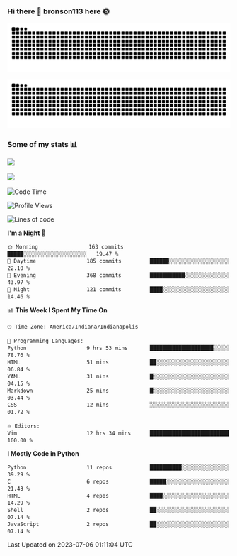 ### Hi there 👋 bronson113 here 🌞
<div align="center">

![GitHub Snake Light](https://raw.githubusercontent.com/bronson113/bronson113/snake/github-snake.svg#gh-light-mode-only)

![GitHub Snake dark](https://raw.githubusercontent.com/bronson113/bronson113/snake/github-snake-dark.svg#gh-dark-mode-only)

</div>

### Some of my stats 📊
![](https://github-readme-stats-sigma-five.vercel.app/api?username=bronson113&theme=transparent&show_icons=true)

![](https://github-readme-stats-sigma-five.vercel.app/api/top-langs/?username=bronson113&theme=transparent&layout=compact&card_width=445)



<!--START_SECTION:waka-->
![Code Time](http://img.shields.io/badge/Code%20Time-278%20hrs-blue)

![Profile Views](http://img.shields.io/badge/Profile%20Views-11-blue)

![Lines of code](https://img.shields.io/badge/From%20Hello%20World%20I%27ve%20Written-7.1%20million%20lines%20of%20code-blue)

**I'm a Night 🦉** 

```text
🌞 Morning                163 commits         █████░░░░░░░░░░░░░░░░░░░░   19.47 % 
🌆 Daytime                185 commits         ██████░░░░░░░░░░░░░░░░░░░   22.10 % 
🌃 Evening                368 commits         ███████████░░░░░░░░░░░░░░   43.97 % 
🌙 Night                  121 commits         ████░░░░░░░░░░░░░░░░░░░░░   14.46 % 
```


📊 **This Week I Spent My Time On** 

```text
🕑︎ Time Zone: America/Indiana/Indianapolis

💬 Programming Languages: 
Python                   9 hrs 53 mins       ████████████████████░░░░░   78.76 % 
HTML                     51 mins             ██░░░░░░░░░░░░░░░░░░░░░░░   06.84 % 
YAML                     31 mins             █░░░░░░░░░░░░░░░░░░░░░░░░   04.15 % 
Markdown                 25 mins             █░░░░░░░░░░░░░░░░░░░░░░░░   03.44 % 
CSS                      12 mins             ░░░░░░░░░░░░░░░░░░░░░░░░░   01.72 % 

🔥 Editors: 
Vim                      12 hrs 34 mins      █████████████████████████   100.00 % 
```

**I Mostly Code in Python** 

```text
Python                   11 repos            ██████████░░░░░░░░░░░░░░░   39.29 % 
C                        6 repos             █████░░░░░░░░░░░░░░░░░░░░   21.43 % 
HTML                     4 repos             ████░░░░░░░░░░░░░░░░░░░░░   14.29 % 
Shell                    2 repos             ██░░░░░░░░░░░░░░░░░░░░░░░   07.14 % 
JavaScript               2 repos             ██░░░░░░░░░░░░░░░░░░░░░░░   07.14 % 
```




 Last Updated on 2023-07-06 01:11:04 UTC
<!--END_SECTION:waka-->
